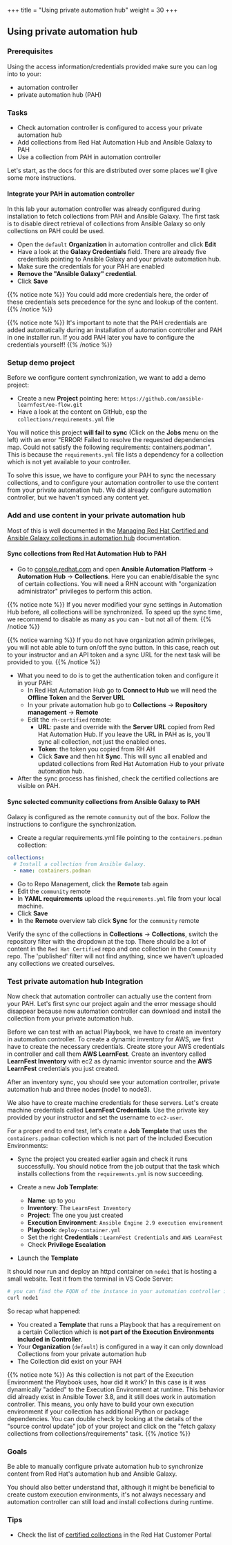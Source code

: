 +++
title = "Using private automation hub"
weight = 30
+++

## Using private automation hub

### Prerequisites

Using the access information/credentials provided make sure you can log into to your:

* automation controller
* private automation hub (PAH)

### Tasks

* Check automation controller is configured to access your private automation hub
* Add collections from Red Hat Automation Hub and Ansible Galaxy to PAH
* Use a collection from PAH in automation controller

Let's start, as the docs for this are distributed over some places we'll give some more instructions.

#### Integrate your PAH in automation controller

In this lab your automation controller was already configured during installation to fetch collections from PAH and Ansible Galaxy. The first task is to disable direct retrieval of collections from Ansible Galaxy so only collections on PAH could be used.

* Open the `default` **Organization** in automation controller and click **Edit**
* Have a look at the **Galaxy Credentials** field. There are already five credentials pointing to Ansible Galaxy and your private automation hub.
* Make sure the credentials for your PAH are enabled
* **Remove the "Ansible Galaxy" credential**.
* Click **Save**

{{% notice note %}}
You could add more credentials here, the order of these credentials sets precedence for the sync and lookup of the content.
{{% /notice %}}

{{% notice note %}}
It's important to note that the PAH credentials are added automatically during an installation of automation controller and PAH in one installer run. If you add PAH later you have to configure the credentials yourself!
{{% /notice %}}

### Setup demo project

Before we configure content synchronization, we want to add a demo project:

* Create a new **Project** pointing here: `https://github.com/ansible-learnfest/ee-flow.git`
* Have a look at the content on GitHub, esp the `collections/requirements.yml` file

You will notice this project **will fail to sync** (Click on the **Jobs** menu on the left) with an error "ERROR! Failed to resolve the requested dependencies map. Could not satisfy the following requirements: containers.podman". This is because the `requirements.yml` file lists a dependency for a collection which is not yet available to your controller.

To solve this issue, we have to configure your PAH to sync the necessary collections, and to configure your automation controller to use the content from your private automation hub. We did already configure automation controller, but we haven't synced any content yet.

### Add and use content in your private automation hub

Most of this is well documented in the [Managing Red Hat Certified and Ansible Galaxy collections in automation hub](https://access.redhat.com/documentation/en-us/red_hat_ansible_automation_platform/2.3/html/managing_red_hat_certified_and_ansible_galaxy_collections_in_automation_hub/index) documentation.

#### Sync collections from Red Hat Automation Hub to PAH

* Go to [console.redhat.com](https://console.redhat.com) and open **Ansible Automation Platform** -> **Automation Hub** -> **Collections**. Here you can enable/disable the sync of certain collections. You will need a RHN account with "organization administrator" privileges to perform this action.

{{% notice note %}}
If you never modified your sync settings in Automation Hub before, all collections will be synchronized. To speed up the sync time, we recommend to disable as many as you can - but not all of them.
{{% /notice %}}

{{% notice warning %}}
If you do not have organization admin privileges, you will not able able to turn on/off the sync button. In this case, reach out to your instructor and an API token and a sync URL for the next task will be provided to you.
{{% /notice %}}

* What you need to do is to get the authentication token and configure it in your PAH:
  * In Red Hat Automation Hub go to **Connect to Hub** we will need the **Offline Token** and the **Server URL**
  * In your private automation hub go to **Collections** -> **Repository management** -> **Remote**
  * Edit the `rh-certified` remote:
    * **URL**: paste and override with the **Server URL** copied from Red Hat Automation Hub. If you leave the URL in PAH as is, you'll sync all collection, not just the enabled ones.
    * **Token**: the token you copied from RH AH
    * Click **Save** and then hit **Sync**. This will sync all enabled and updated collections from Red Hat Automation Hub to your private automation hub.
* After the sync process has finished, check the certified collections are visible on PAH.

#### Sync selected community collections from Ansible Galaxy to PAH

Galaxy is configured as the remote `community` out of the box. Follow the instructions to configure the synchronization.

* Create a regular requirements.yml file pointing to the `containers.podman` collection:

```yaml
collections:
  # Install a collection from Ansible Galaxy.
  - name: containers.podman
```

* Go to Repo Management, click the **Remote** tab again
* Edit the `community` remote
* In **YAML requirements** upload the  `requirements.yml` file from your local machine.
* Click **Save**
* In the **Remote** overview tab click **Sync** for the `community` remote

Verify the sync of the collections in **Collections** -> **Collections**, switch the repository filter with the dropdown at the top. There should be a lot of content in the `Red Hat Certified` repo and one collection in the `Community` repo. The 'published' filter will not find anything, since we haven't uploaded any collections we created ourselves.

### Test private automation hub Integration

Now check that automation controller can actually use the content from your PAH. Let's first sync our project again and the error message should disappear because now automation controller can download and install the collection from your private automation hub.

Before we can test with an actual Playbook, we have to create an inventory in automation controller. To create a dynamic inventory for AWS, we first have to create the necessary credentials. Create store your AWS credentials in controller and call them **AWS LearnFest**. Create an inventory called **LearnFest Inventory** with ec2 as dynamic inventor source and the **AWS LearnFest** credentials you just created.

After an inventory sync, you should see your automation controller, private automation hub and three nodes (node1 to node3).

We also have to create machine credentials for these servers. Let's create machine credentials called **LearnFest Credentials**. Use the private key provided by your instructor and set the username to `ec2-user`.

For a proper end to end test, let's create a **Job Template** that uses the `containers.podman` collection which is not part of the included Execution Environments:

* Sync the project you created earlier again and check it runs successfully. You should notice from the job output that the task which installs collections from the `requirements.yml` is now succeeding.

* Create a new **Job Template**:
  * **Name**: up to you
  * **Inventory**: The `LearnFest Inventory`
  * **Project**: The one you just created
  * **Execution Environment**: `Ansible Engine 2.9 execution environment`
  * **Playbook**: `deploy-container.yml`
  * Set the right **Credentials** : `LearnFest Credentials` and `AWS LearnFest`
  * Check **Privilege Escalation**

* Launch the **Template**

It should now run and deploy an httpd container on `node1` that is hosting a small website. Test it from the terminal in VS Code Server:

```bash
# you can find the FQDN of the instance in your automation controller in the **Hosts** menu
curl node1
```

So recap what happened:

* You created a **Template** that runs a Playbook that has a requirement on a certain Collection which is **not part of the Execution Environments included in Controller**.
* Your **Organization** (`default`) is configured in a way it can only download Collections from your private automation hub
* The Collection did exist on your PAH

{{% notice note %}}
As this collection is not part of the Execution Environment the Playbook uses, how did it work?
In this case is it was dynamically "added" to the Execution Environment at runtime. This behavior did already exist in Ansible Tower 3.8, and it still does work in automation controller. This means, you only have to build your own execution environment if your collection has additional Python or package dependencies. You can double check by looking at the details of the "source control update" job of your project and click on the "fetch galaxy collections from collections/requirements" task.
{{% /notice %}}

### Goals

Be able to manually configure private automation hub to synchronize content from Red Hat's automation hub and Ansible Galaxy.

You should also better understand that, although it might be beneficial to create custom execution environments, it's not always necessary and automation controller can still load and install collections during runtime.

### Tips

* Check the list of [certified collections](https://access.redhat.com/articles/3642632) in the Red Hat Customer Portal
